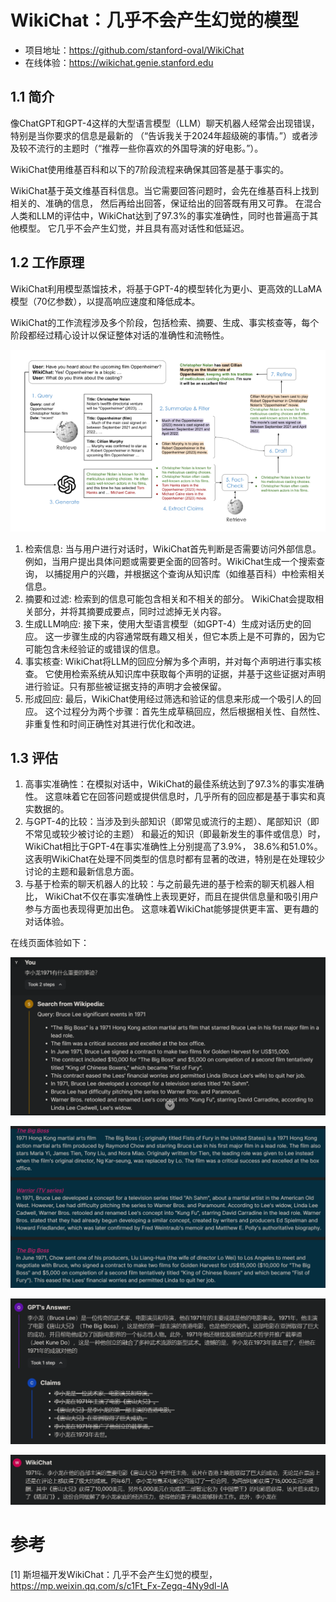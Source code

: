 # WikiChat：几乎不会产生幻觉的模型

- 项目地址：https://github.com/stanford-oval/WikiChat
- 在线体验：https://wikichat.genie.stanford.edu

## 1.1 简介

像ChatGPT和GPT-4这样的大型语言模型（LLM）聊天机器人经常会出现错误，特别是当你要求的信息是最新的
（“告诉我关于2024年超级碗的事情。”）或者涉及较不流行的主题时（“推荐一些你喜欢的外国导演的好电影。”）。

WikiChat使用维基百科和以下的7阶段流程来确保其回答是基于事实的。

WikiChat基于英文维基百科信息。当它需要回答问题时，会先在维基百科上找到相关的、准确的信息，
然后再给出回答，保证给出的回答既有用又可靠。
在混合人类和LLM的评估中，WikiChat达到了97.3%的事实准确性，同时也普遍高于其他模型。
它几乎不会产生幻觉，并且具有高对话性和低延迟。

## 1.2 工作原理

WikiChat利用模型蒸馏技术，将基于GPT-4的模型转化为更小、更高效的LLaMA模型（70亿参数），以提高响应速度和降低成本。

WikiChat的工作流程涉及多个阶段，包括检索、摘要、生成、事实核查等，每个阶段都经过精心设计以保证整体对话的准确性和流畅性。

![](.08_wiki_chat_images/wiki_chat流程图.png)

1. 检索信息: 当与用户进行对话时，WikiChat首先判断是否需要访问外部信息。
   例如，当用户提出具体问题或需要更全面的回答时。WikiChat生成一个搜索查询，
   以捕捉用户的兴趣，并根据这个查询从知识库（如维基百科）中检索相关信息。
2. 摘要和过滤: 检索到的信息可能包含相关和不相关的部分。
   WikiChat会提取相关部分，并将其摘要成要点，同时过滤掉无关内容。
3. 生成LLM响应: 接下来，使用大型语言模型（如GPT-4）生成对话历史的回应。
   这一步骤生成的内容通常既有趣又相关，但它本质上是不可靠的，因为它可能包含未经验证的或错误的信息。
4. 事实核查: WikiChat将LLM的回应分解为多个声明，并对每个声明进行事实核查。
   它使用检索系统从知识库中获取每个声明的证据，并基于这些证据对声明进行验证。只有那些被证据支持的声明才会被保留。
5. 形成回应: 最后，WikiChat使用经过筛选和验证的信息来形成一个吸引人的回应。
   这个过程分为两个步骤：首先生成草稿回应，然后根据相关性、自然性、非重复性和时间正确性对其进行优化和改进。

## 1.3 评估

1. 高事实准确性：在模拟对话中，WikiChat的最佳系统达到了97.3%的事实准确性。
   这意味着它在回答问题或提供信息时，几乎所有的回应都是基于事实和真实数据的。
2. 与GPT-4的比较：当涉及到头部知识（即常见或流行的主题）、尾部知识（即不常见或较少被讨论的主题）
   和最近的知识（即最新发生的事件或信息）时，WikiChat相比于GPT-4在事实准确性上分别提高了3.9%，
   38.6%和51.0%。这表明WikiChat在处理不同类型的信息时都有显著的改进，特别是在处理较少讨论的主题和最新信息方面。
3. 与基于检索的聊天机器人的比较：与之前最先进的基于检索的聊天机器人相比，
   WikiChat不仅在事实准确性上表现更好，而且在提供信息量和吸引用户参与方面也表现得更加出色。
   这意味着WikiChat能够提供更丰富、更有趣的对话体验。

在线页面体验如下：

![](.08_wiki_chat_images/在线体验1.png)

![](.08_wiki_chat_images/在线体验2.png)

![](.08_wiki_chat_images/在线体验3.png)

![](.08_wiki_chat_images/在线体验4.png)

# 参考

[1] 斯坦福开发WikiChat：几乎不会产生幻觉的模型，https://mp.weixin.qq.com/s/c1Ft_Fx-Zegq-4Ny9dl-lA
